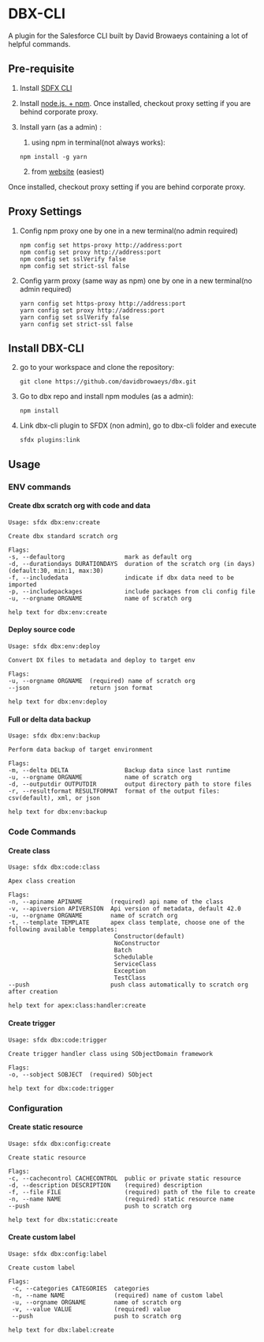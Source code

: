 # DBX-CLI

A plugin for the Salesforce CLI built by David Browaeys containing a lot of helpful commands.

## Pre-requisite
1. Install [SDFX CLI](https://developer.salesforce.com/tools/sfdxcli) 

2. Install [node.js. + npm](https://nodejs.org/en/). 
Once installed, checkout proxy setting if you are behind corporate proxy.

3. Install yarn (as a admin) :
    1. using npm in terminal(not always works):
    ```shell
    npm install -g yarn
    ```
    2. from [website](https://yarnpkg.com/en/) (easiest)

Once installed, checkout proxy setting if you are behind corporate proxy.

## Proxy Settings

1. Config npm proxy one by one in a new terminal(no admin required)

    ```shell
    npm config set https-proxy http://address:port
    npm config set proxy http://address:port
    npm config set sslVerify false
    npm config set strict-ssl false
    ```

2. Config yarm proxy (same way as npm) one by one in a new terminal(no admin required)

    ```shell
    yarn config set https-proxy http://address:port
    yarn config set proxy http://address:port
    yarn config set sslVerify false
    yarn config set strict-ssl false
    ```


## Install DBX-CLI

2. go to your workspace and clone the repository:

    ```shell
    git clone https://github.com/davidbrowaeys/dbx.git
    ``` 

5. Go to dbx repo and install npm modules (as a admin): 

    ```shell
    npm install
    ```

6. Link dbx-cli plugin to SFDX (non admin), go to dbx-cli folder and execute

    ```shell
    sfdx plugins:link
    ```

## Usage

### ENV commands

#### Create dbx scratch org with code and data

```shell
Usage: sfdx dbx:env:create

Create dbx standard scratch org

Flags:
-s, --defaultorg                 mark as default org
-d, --durationdays DURATIONDAYS  duration of the scratch org (in days) (default:30, min:1, max:30)
-f, --includedata                indicate if dbx data need to be imported
-p, --includepackages            include packages from cli config file
-u, --orgname ORGNAME            name of scratch org

help text for dbx:env:create
```


#### Deploy source code

```shell
Usage: sfdx dbx:env:deploy
 
Convert DX files to metadata and deploy to target env
 
Flags:
-u, --orgname ORGNAME  (required) name of scratch org
--json                 return json format
 
help text for dbx:env:deploy
```

#### Full or delta data backup

```shell
Usage: sfdx dbx:env:backup
 
Perform data backup of target environment
 
Flags:
-m, --delta DELTA                Backup data since last runtime
-u, --orgname ORGNAME            name of scratch org
-d, --outputdir OUTPUTDIR        output directory path to store files
-r, --resultformat RESULTFORMAT  format of the output files: csv(default), xml, or json

help text for dbx:env:backup
```

### Code Commands

#### Create class

```shell
Usage: sfdx dbx:code:class
 
Apex class creation
 
Flags:
-n, --apiname APINAME        (required) api name of the class
-v, --apiversion APIVERSION  Api version of metadata, default 42.0
-u, --orgname ORGNAME        name of scratch org
-t, --template TEMPLATE      apex class template, choose one of the following available tempplates:
                              Constructor(default)
                              NoConstructor
                              Batch
                              Schedulable
                              ServiceClass
                              Exception
                              TestClass
--push                       push class automatically to scratch org after creation
 
help text for apex:class:handler:create
``` 

#### Create trigger

```shell
Usage: sfdx dbx:code:trigger
 
Create trigger handler class using SObjectDomain framework
 
Flags:
-o, --sobject SOBJECT  (required) SObject
 
help text for dbx:code:trigger
```

### Configuration

#### Create static resource

```shell
Usage: sfdx dbx:config:create

Create static resource

Flags:
-c, --cachecontrol CACHECONTROL  public or private static resource
-d, --description DESCRIPTION    (required) description
-f, --file FILE                  (required) path of the file to create
-n, --name NAME                  (required) static resource name
--push                           push to scratch org

help text for dbx:static:create
```

#### Create custom label

```shell
Usage: sfdx dbx:config:label 

Create custom label

Flags:
 -c, --categories CATEGORIES  categories
 -n, --name NAME              (required) name of custom label
 -u, --orgname ORGNAME        name of scratch org
 -v, --value VALUE            (required) value
 --push                       push to scratch org

help text for dbx:label:create
```
